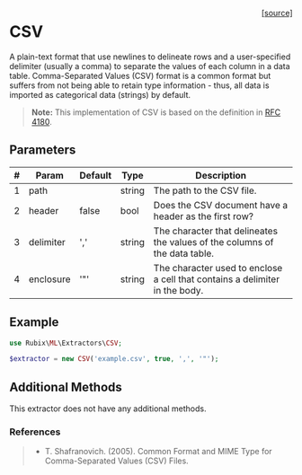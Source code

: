 <span style="float:right;"><a href="https://github.com/RubixML/RubixML/blob/master/src/Extractors/CSV.php">[source]</a></span>

# CSV
A plain-text format that use newlines to delineate rows and a user-specified delimiter (usually a comma) to separate the values of each column in a data table. Comma-Separated Values (CSV) format is a common format but suffers from not being able to retain type information - thus, all data is imported as categorical data (strings) by default.

> **Note:** This implementation of CSV is based on the definition in [RFC 4180](https://tools.ietf.org/html/rfc4180).

## Parameters
| # | Param | Default | Type | Description |
|---|---|---|---|---|
| 1 | path |  | string | The path to the CSV file. |
| 2 | header | false | bool | Does the CSV document have a header as the first row? |
| 3 | delimiter | ',' | string | The character that delineates the values of the columns of the data table. |
| 4 | enclosure | '"' | string | The character used to enclose a cell that contains a delimiter in the body. |

## Example
```php
use Rubix\ML\Extractors\CSV;

$extractor = new CSV('example.csv', true, ',', '"');
```

## Additional Methods
This extractor does not have any additional methods.

### References
>- T. Shafranovich. (2005). Common Format and MIME Type for Comma-Separated Values (CSV) Files.